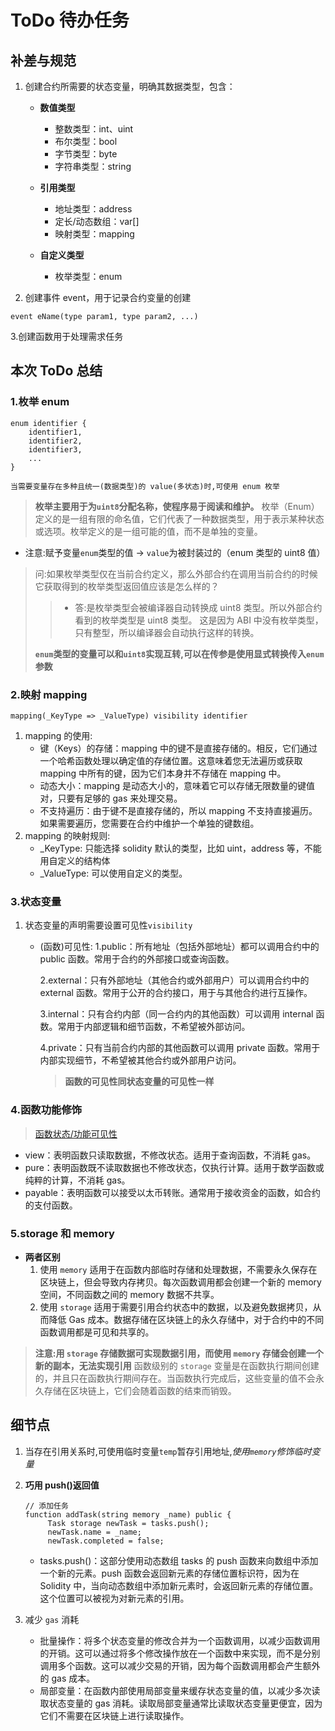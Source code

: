 # ToDo 待办任务

<!-- markdownlint-disable MD047 -->

## 补差与规范

1. 创建合约所需要的状态变量，明确其数据类型，包含：

   - **数值类型**

     - 整数类型：int、uint
     - 布尔类型：bool
     - 字节类型：byte
     - 字符串类型：string

   - **引用类型**
     - 地址类型：address
     - 定长/动态数组：var[]
     - 映射类型：mapping
   - **自定义类型**
     - 枚举类型：enum

2. 创建事件 event，用于记录合约变量的创建

```solidity
event eName(type param1, type param2, ...)
```

3.创建函数用于处理需求任务

## 本次 ToDo 总结

### 1.枚举 enum

```solidity
enum identifier {
    identifier1,
    identifier2,
    identifier3,
    ...
}
```

```text
当需要变量存在多种且统一(数据类型)的 value(多状态)时,可使用 enum 枚举
```

> **枚举主要用于为`uint8`分配名称，使程序易于阅读和维护。**
> 枚举（Enum）定义的是一组有限的命名值，它们代表了一种数据类型，用于表示某种状态或选项。枚举定义的是一组可能的值，而不是单独的变量。

- 注意:赋予变量`enum`类型的值 -> `value`为被封装过的（enum 类型的 uint8 值）

> 问:如果枚举类型仅在当前合约定义，那么外部合约在调用当前合约的时候它获取得到的枚举类型返回值应该是怎么样的？
>
> > - 答:是枚举类型会被编译器自动转换成 uint8 类型。所以外部合约看到的枚举类型是 uint8 类型。
> >   这是因为 ABI 中没有枚举类型，只有整型，所以编译器会自动执行这样的转换。
>
> **`enum`类型的变量可以和`uint8`实现互转,可以在传参是使用显式转换传入`enum`参数**

### 2.映射 mapping

```solidity
mapping(_KeyType => _ValueType) visibility identifier
```

1. mapping 的使用:
   - 键（Keys）的存储：mapping 中的键不是直接存储的。相反，它们通过一个哈希函数处理以确定值的存储位置。这意味着您无法遍历或获取 mapping 中所有的键，因为它们本身并不存储在 mapping 中。
   - 动态大小：mapping 是动态大小的，意味着它可以存储无限数量的键值对，只要有足够的 gas 来处理交易。
   - 不支持遍历：由于键不是直接存储的，所以 mapping 不支持直接遍历。如果需要遍历，您需要在合约中维护一个单独的键数组。
2. mapping 的映射规则:
   - \_KeyType: 只能选择 solidity 默认的类型，比如 uint，address 等，不能用自定义的结构体
   - \_ValueType: 可以使用自定义的类型。

### 3.状态变量

1. 状态变量的声明需要设置可见性`visibility`

   - <sapn id="visibility">(函数)可见性</sapn>:
     1.public：所有地址（包括外部地址）都可以调用合约中的 public 函数。常用于合约的外部接口或查询函数。

     2.external：只有外部地址（其他合约或外部用户）可以调用合约中的 external 函数。常用于公开的合约接口，用于与其他合约进行互操作。

     3.internal：只有合约内部（同一合约内的其他函数）可以调用 internal 函数。常用于内部逻辑和细节函数，不希望被外部访问。

     4.private：只有当前合约内部的其他函数可以调用 private 函数。常用于内部实现细节，不希望被其他合约或外部用户访问。

     > **函数的可见性同状态变量的可见性一样**

### 4.函数功能修饰

> [函数状态/功能可见性](#visibility)

- view：表明函数只读取数据，不修改状态。适用于查询函数，不消耗 gas。
- pure：表明函数既不读取数据也不修改状态，仅执行计算。适用于数学函数或纯粹的计算，不消耗 gas。
- payable：表明函数可以接受以太币转账。通常用于接收资金的函数，如合约的支付函数。

### 5.storage 和 memory

- **两者区别**
  1. 使用 `memory` 适用于在函数内部临时存储和处理数据，不需要永久保存在区块链上，但会导致内存拷贝。每次函数调用都会创建一个新的 memory 空间，不同函数之间的 memory 数据不共享。
  2. 使用 `storage` 适用于需要引用合约状态中的数据，以及避免数据拷贝，从而降低 Gas 成本。数据存储在区块链上的永久存储中，对于合约中的不同函数调用都是可见和共享的。

> **注意:用 `storage` 存储数据可实现数据引用，而使用 `memory` 存储会创建一个新的副本，无法实现引用**
> 函数级别的 `storage` 变量是在函数执行期间创建的，并且只在函数执行期间存在。当函数执行完成后，这些变量的值不会永久存储在区块链上，它们会随着函数的结束而销毁。

## 细节点

1. 当存在引用关系时,可使用临时变量`temp`暂存引用地址,_使用`memory`修饰临时变量_
2. **巧用 push()返回值**

   ```solidity
   // 添加任务
   function addTask(string memory _name) public {
        Task storage newTask = tasks.push();
        newTask.name = _name;
        newTask.completed = false;
   ```

   - tasks.push()：这部分使用动态数组 tasks 的 push 函数来向数组中添加一个新的元素。push 函数会返回新元素的存储位置标识符，因为在 Solidity 中，当向动态数组中添加新元素时，会返回新元素的存储位置。这个位置可以被视为对新元素的引用。

3. 减少 `gas` 消耗
   - 批量操作：将多个状态变量的修改合并为一个函数调用，以减少函数调用的开销。这可以通过将多个修改操作放在一个函数中来实现，而不是分别调用多个函数。这可以减少交易的开销，因为每个函数调用都会产生额外的 gas 成本。
   - 局部变量：在函数内部使用局部变量来缓存状态变量的值，以减少多次读取状态变量的 gas 消耗。读取局部变量通常比读取状态变量更便宜，因为它们不需要在区块链上进行读取操作。
